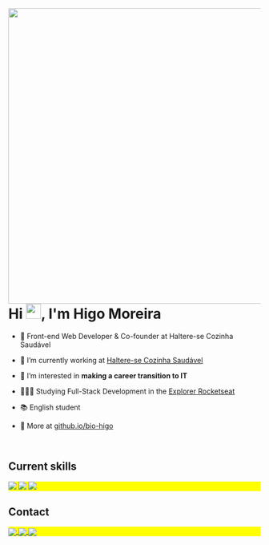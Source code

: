 <img align="right" height="590em" src="https://raw.githubusercontent.com/gist/HigoMoreira/9c4be7ac5ad6331b67071c2e1eaaf2e1/raw/686e8a6a7bd5382bc3d481358139ce642cf427c6/githubcard.svg"/>
<h1 align="left">Hi <img src="https://raw.githubusercontent.com/kaueMarques/kaueMarques/master/hi.gif" height="30px">, I'm Higo Moreira</h1>

- 🚀 Front-end Web Developer & Co-founder at Haltere-se Cozinha Saudável 

- 🥦 I’m currently working at [Haltere-se Cozinha Saudável](https://instagram.com/halteresecozinhasaudavel)

- 👀 I’m interested in **making a career transition to IT**

- 👨🏽‍💻 Studying Full-Stack Development in the [Explorer Rocketseat](https://www.rocketseat.com.br/explorer?gclid=Cj0KCQjw_7KXBhCoARIsAPdPTfhNzsRQoPzGXT8sO56dOHQoFrA5kUNnpvxGzYWyt4TFDjYrd49mI8oaAgbAEALw_wcB)

- 📚 English student

- 🔎 More at [github.io/bio-higo](https://higomoreira.github.io/Bio-Higo-Moreira/)

<br>

## Current skills

<p align="left" style="background:yellow">
  <img src="https://img.shields.io/badge/-HTML-05122A?style=flat&logo=HTML5"> 
  <img src="https://img.shields.io/badge/-CSS-05122A?style=flat&logo=CSS3&logoColor=1572B6">
  <img src="https://img.shields.io/badge/-JavaScript-05122A?style=flat&logo=javascript">
  
 <br>

## Contact

<p align="left" style="background:yellow">
<a href="https://www.linkedin.com/in/higo-moreira-751797100/" target="_blank">
  <img align="center" src="https://img.shields.io/badge/-Linkedin-05122A?style=flat&logo=linkedin"/>
</a>
<a href="https://instagram.com/higomoreira_" target="_blank">
 <img align="center" src="https://img.shields.io/badge/-Instagram-05122A?style=flat&logo=instagram"/>
</a>
<a href="mailto://higomoreiraq@gmail.com" target="_blank">
 <img align="center" src="https://img.shields.io/badge/-Gmail-05122A?style=flat&logo=gmail"/>
</a>
</p>
<!--

<br><br>

## 🛠 &nbsp;Tech Stack

![JavaScript](https://img.shields.io/badge/-JavaScript-05122A?style=flat&logo=javascript)&nbsp;
![Node.js](https://img.shields.io/badge/-Node.js-05122A?style=flat&logo=node.js)&nbsp;
![HTML](https://img.shields.io/badge/-HTML-05122A?style=flat&logo=HTML5)&nbsp;
![CSS](https://img.shields.io/badge/-CSS-05122A?style=flat&logo=CSS3&logoColor=1572B6)&nbsp;
![React](https://img.shields.io/badge/-React-05122A?style=flat&logo=react)&nbsp;
![Git](https://img.shields.io/badge/-Git-05122A?style=flat&logo=git)&nbsp;
![GitHub](https://img.shields.io/badge/-GitHub-05122A?style=flat&logo=github)&nbsp;
![Markdown](https://img.shields.io/badge/-Markdown-05122A?style=flat&logo=markdown)&nbsp;
![Visual Studio Code](https://img.shields.io/badge/-Visual%20Studio%20Code-05122A?style=flat&logo=visual-studio-code&logoColor=007ACC)&nbsp;
![PostgreSQL](https://img.shields.io/badge/-PostgreSQL-05122A?style=flat&logo=postgresql)&nbsp;
![SQLite](https://img.shields.io/badge/-SQLite-05122A?style=flat&logo=sqlite)&nbsp;

<br><br>

-->

<!---
HigoMoreira/HigoMoreira is a ✨ special ✨ repository because its `README.md` (this file) appears on your GitHub profile.
You can click the Preview link to take a look at your changes.
--->
